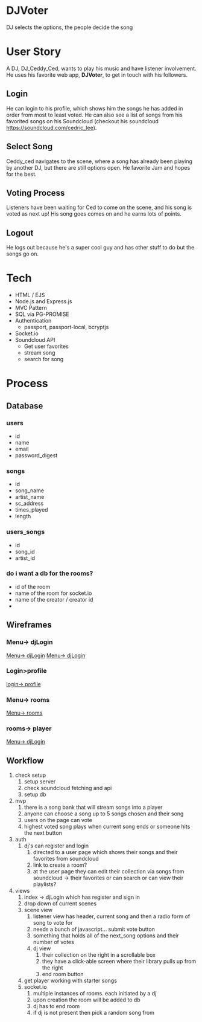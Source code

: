 # DJVoter
DJ selects the options, the people decide the song

# User Story
A DJ, DJ_Ceddy_Ced, wants to play his music and have listener involvement. 
He uses his favorite web app, **DJVoter**, to get in touch with his followers. 

## Login
He can login to his profile, which shows him the songs he has added in order from 
most to least voted. He can also see a list of songs from his favorited songs on his Soundcloud (checkout his soundcloud https://soundcloud.com/cedric_lee). 

## Select Song
Ceddy_ced navigates to the scene, where a song has already been playing by another
DJ, but there are still options open. He favorite Jam and hopes for the best.

## Voting Process
Listeners have been waiting for Ced to come on the scene, and his song is voted as
next up! His song goes comes on and he earns lots of points. 

## Logout
He logs out because he's a super cool guy and has other stuff to do but 
the songs go on.

# Tech
- HTML / EJS
- Node.js and Express.js
- MVC Pattern
- SQL via PG-PROMISE
- Authentication
  - passport, passport-local, bcryptjs
- Socket.io 
- Soundcloud API
  - Get user favorites
  - stream song
  - search for song

# Process
## Database
### users
- id
- name
- email
- password_digest
### songs
- id
- song_name
- artist_name
- sc_address
- times_played
- length
### users_songs
- id
- song_id
- artist_id
### do i want a db for the rooms?
- id of the room 
- name of the room for socket.io
- name of the creator / creator id
- 


## Wireframes
### Menu-> djLogin
[Menu-> djLogin](./assets/wireframes/main>djlogin.JPG)
[Menu-> djLogin](./assets/wireframes/main>djlogin+register.JPG)
### Login>profile
[login-> profile](./assets/wireframes/djlogin>profile2.JPG)
### Menu-> rooms
[Menu-> rooms](./assets/wireframes/main>rooms.JPG)
### rooms-> player
[Menu-> djLogin](./assets/wireframes/rooms>player.JPG)



## Workflow
1. check setup
   1. setup server
   2. check soundcloud fetching and api
   3. setup db
2. mvp
   1. there is a song bank that will stream songs into a player
   2. anyone can choose a song up to 5 songs chosen and their song
   3. users on the page can vote
   4. highest voted song plays when current song ends or someone hits the next button
3. auth
   1. dj's can register and login 
      1. directed to a user page which shows their songs and their favorites
      from soundcloud
      2. link to create a room?
      3. at the user page they can edit their collection via
      songs from soundcloud -> their favorites or can search or can view their
      playlists?
4. views
   1. index -> djLogin which has register and sign in
   2. drop down of current scenes
   3. scene view
      1. listener view has header, current song and then a radio form of song to vote for
      2. needs a bunch of javascript... submit vote button
      3. something that holds all of the next_song options and their number of votes
      4. dj view
         1. their collection on the right in a scrollable box
         2. they have a click-able screen where their library pulls up from the right
         3. end room button 
   4. get player working with starter songs
   5. socket.io
      1. multiple instances of rooms. each initiated by a dj
      2. upon creation the room will be added to db
      3. dj has to end room 
      4. if dj is not present then pick a random song from 



